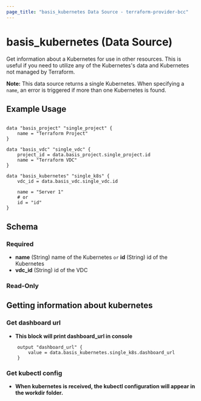```yaml
---
page_title: "basis_kubernetes Data Source - terraform-provider-bcc"
---
```

# basis_kubernetes (Data Source)

Get information about a Kubernetes for use in other resources. 
This is useful if you need to utilize any of the Kubernetes's data and Kubernetes not managed by Terraform.

**Note:** This data source returns a single Kubernetes. When specifying a `name`, an
error is triggered if more than one Kubernetes is found.

## Example Usage

```hcl

data "basis_project" "single_project" {
    name = "Terraform Project"
}

data "basis_vdc" "single_vdc" {
    project_id = data.basis_project.single_project.id
    name = "Terraform VDC"
}

data "basis_kubernetes" "single_k8s" {
    vdc_id = data.basis_vdc.single_vdc.id
    
    name = "Server 1"
    # or
    id = "id"
}

```

## Schema

### Required

- **name** (String) name of the Kubernetes `or` **id** (String) id of the Kubernetes
- **vdc_id** (String) id of the VDC

### Read-Only



## Getting information about kubernetes

### Get dashboard url
- **This block will print dashboard_url in console**
```
    output "dashboard_url" {
        value = data.basis_kubernetes.single_k8s.dashboard_url
    }
```
### Get kubectl config
- **When kubernetes is received, the kubectl configuration will appear in the workdir folder.**
